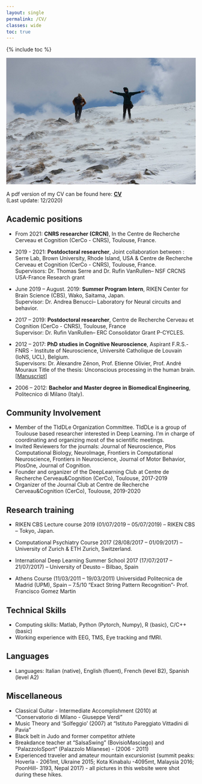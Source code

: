 ```yaml
---
layout: single
permalink: /CV/
classes: wide
toc: true
---
```

{% include toc %}

<img src="/assets/images/CVpic.jpg" alt="climbing up"> 

A pdf version of my CV can be found here: <a href="/pdf/CValamia2020git.pdf" target="_blank"><b>CV</b></a><br> (Last update: 12/2020)


## Academic positions
* From 2021: **CNRS researcher (CRCN)**, In the Centre de Recherche Cerveau et Cognition (CerCo - CNRS), Toulouse, France. <br />

* 2019 - 2021: **Postdoctoral researcher**, Joint collaboration between : Serre Lab, Brown University, Rhode Island, USA & Centre de Recherche Cerveau et Cognition (CerCo - CNRS), Toulouse, France. <br />
Supervisors: Dr. Thomas Serre and Dr. Rufin VanRullen– NSF CRCNS USA-France Research grant

* June 2019 – August. 2019: **Summer Program Intern**, RIKEN Center for Brain Science (CBS), Wako, Saitama, Japan. <br />
Supervisor: Dr. Andrea Benucci– Laboratory for Neural circuits and behavior. <br />

* 2017 – 2019: **Postdoctoral researcher**, Centre de Recherche Cerveau et Cognition (CerCo - CNRS), Toulouse, France  <br />
Supervisor: Dr. Rufin VanRullen– ERC Consolidator Grant P-CYCLES.  <br />

* 2012 – 2017: **PhD studies in Cognitive Neuroscience**, Aspirant F.R.S.-FNRS - Institute of Neuroscience, Université Catholique de Louvain (IoNS, UCL), Belgium. <br />
Supervisors: Dr. Alexandre Zénon, Prof. Etienne Olivier, Prof. André Mouraux 
Title of the thesis: Unconscious processing in the human brain. [[Manuscript]](https://dial.uclouvain.be/pr/boreal/object/boreal%3A187768/datastream/PDF_01/view) <br>

* 2006 – 2012: **Bachelor and Master degree in Biomedical Engineering**, Politecnico di Milano (Italy). <br />

## Community Involvement 
* Member of the TIdDLe Organization Committee. TIdDLe is a group of Toulouse based researcher interested in Deep Learning. I’m in charge of coordinating and organizing most of the scientific meetings.
* Invited Reviewers for the journals: Journal of Neuroscience, Plos Computational Biology, NeuroImage, Frontiers in Computational Neuroscience, Frontiers in Neuroscience, Journal of Motor Behavior, PlosOne, Journal of Cognition. 
* Founder and organizer of the DeepLearning Club at Centre de Recherche Cerveau&Cognition (CerCo), Toulouse, 2017-2019
* Organizer of the Journal Club at Centre de Recherche Cerveau&Cognition (CerCo), Toulouse, 2019-2020


## Research training
* RIKEN CBS Lecture course 2019 (01/07/2019 – 05/07/2019) – RIKEN CBS – Tokyo, Japan. <br />

* Computational Psychiatry Course 2017 (28/08/2017 – 01/09/2017) – University of Zurich & ETH Zurich, Switzerland. <br />

* International Deep Learning Summer School 2017 (17/07/2017 – 21/07/2017) – University of Deusto – Bilbao, Spain <br />

* Athens Course (11/03/2011 – 19/03/2011) Universidad Politecnica de Madrid (UPM), Spain – 7.5/10
“Exact String Pattern Recognition”- Prof. Francisco Gomez Martin <br />


## Technical Skills 
* Computing skills: Matlab, Python (Pytorch, Numpy), R (basic), C/C++ (basic)
* Working experience with EEG, TMS, Eye tracking and fMRI.

## Languages
* Languages: Italian (native), English (fluent), French (level B2), Spanish (level A2)

## Miscellaneous
* Classical Guitar - Intermediate Accomplishment (2010) at “Conservatorio di Milano - Giuseppe Verdi”
* Music Theory and ‘Solfeggio’ (2007) at “Istituto Pareggiato Vittadini di Pavia”
* Black belt in Judo and former competitor athlete
* Breakdance teacher at “SalsaSwing” (BovisioMasciago) and “PalazzoloSport” (Palazzolo Milanese) - (2006 - 2011)
* Experienced traveler and amateur mountain excursionist (summit peaks: Hoverla - 2061mt, Ukraine 2015; Kota Kinabalu -4095mt, Malaysia 2016; PoonHill- 3193, Nepal 2017) - all pictures in this website were shot during these hikes.

